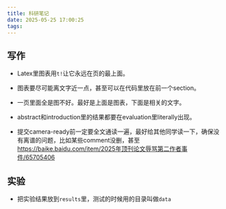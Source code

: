 ```yaml
---
title: 科研笔记
date: 2025-05-25 17:00:25
tags:
---
```


## 写作

- Latex里图表用`t!`让它永远在页的最上面。

- 图表要尽可能离文字近一点，甚至可以在代码里放在前一个section。

- 一页里面全是图不好。最好是上面是图表，下面是相关的文字。

- abstract和introduction里的结果都要在evaluation里literally出现。

- 提交camera-ready前一定要全文通读一遍，最好给其他同学读一下，确保没有离谱的问题，比如某些comment没删，甚至 <https://baike.baidu.com/item/2025年顶刊论文辱骂第二作者事件/65705406>

## 实验

- 把实验结果放到`results`里，测试的时候用的目录叫做`data`
